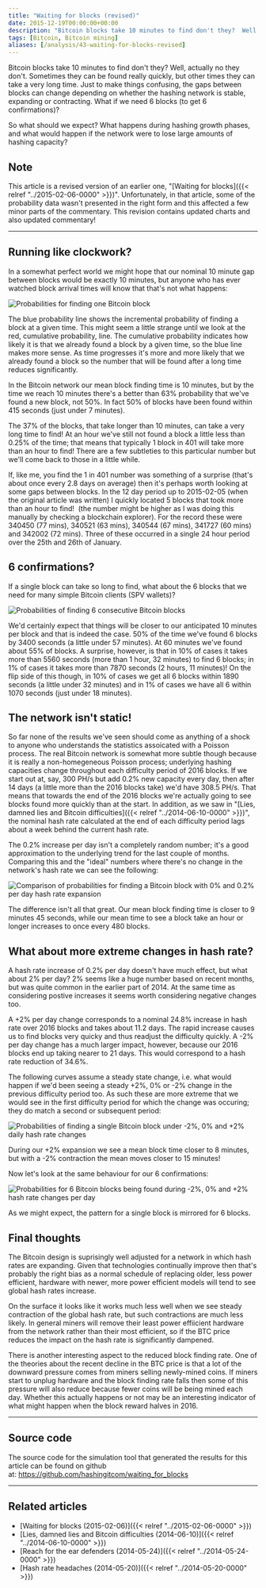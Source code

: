 ```yaml
---
title: "Waiting for blocks (revised)"
date: 2015-12-19T00:00:00+00:00
description: "Bitcoin blocks take 10 minutes to find don't they?  Well, actually no they don't.  Sometimes they can be found really quickly, but other times they can take a very long time.  Just to make things confusing, the gaps between blocks can change depending on whether the hashing network is stable, expanding or contracting.  What if we need 6 blocks (to get 6 confirmations)?  So what should we expect? What happens during hashing growth phases, and what would happen if the network were to lose large amounts of hashing capacity?"
tags: [Bitcoin, Bitcoin mining]
aliases: [/analysis/43-waiting-for-blocks-revised]
---
```

Bitcoin blocks take 10 minutes to find don't they?  Well, actually no
they don't.  Sometimes they can be found really quickly, but other times
they can take a very long time.  Just to make things confusing, the gaps
between blocks can change depending on whether the hashing network is
stable, expanding or contracting.  What if we need 6 blocks (to get 6
confirmations)?

So what should we expect?  What happens during hashing growth phases, and
what would happen if the network were to lose large amounts of hashing
capacity?

## Note

This article is a revised version of an earlier one, "[Waiting for blocks]({{< relref "../2015-02-06-0000" >}})".
Unfortunately, in that article, some of the probability data wasn't
presented in the right form and this affected a few minor parts of the
commentary.  This revision contains updated charts and also updated
commentary!

------------------------------------------------------------------------

## Running like clockwork?

In a somewhat perfect world we might hope that our nominal 10 minute gap
between blocks would be exactly 10 minutes, but anyone who has ever
watched block arrival times will know that that's not what happens:

![Probabilities for finding one Bitcoin block](./1b_single.png)

The blue probability line shows the incremental probability of finding a
block at a given time.  This might seem a little strange until we look at
the red, cumulative probability, line.  The cumulative probability
indicates how likely it is that we already found a block by a given
time, so the blue line makes more sense.  As time progresses it's more
and more likely that we already found a block so the number that will be
found after a long time reduces significantly.

In the Bitcoin network our mean block finding time is 10 minutes, but by
the time we reach 10 minutes there's a better than 63% probability that
we've found a new block, not 50%.  In fact 50% of blocks have been found
within 415 seconds (just under 7 minutes).

The 37% of the blocks, that take longer than 10 minutes, can take a very
long time to find!  At an hour we've still not found a block a little
less than 0.25% of the time; that means that typically 1 block in 401
will take more than an hour to find!  There are a few subtleties to this
particular number but we'll come back to those in a little while.

If, like me, you find the 1 in 401 number was something of a surprise
(that's about once every 2.8 days on average) then it's perhaps worth
looking at some gaps between blocks.  In the 12 day period up to
2015-02-05 (when the original article was written) I quickly located 5
blocks that took more than an hour to find!  (the number might be higher
as I was doing this manually by checking a blockchain explorer).  For the
record these were 340450 (77 mins), 340521 (63 mins), 340544 (67 mins),
341727 (60 mins) and 342002 (72 mins).  Three of these occurred in a
single 24 hour period over the 25th and 26th of January.

## 6 confirmations?

If a single block can take so long to find, what about the 6 blocks that
we need for many simple Bitcoin clients (SPV wallets)?

![Probabilities of finding 6 consecutive Bitcoin blocks](./6b_single.png)

We'd certainly expect that things will be closer to our anticipated 10
minutes per block and that is indeed the case.  50% of the time we've
found 6 blocks by 3400 seconds (a little under 57 minutes).  At 60
minutes we've found about 55% of blocks.  A surprise, however, is that
in 10% of cases it takes more than 5560 seconds (more than 1 hour, 32
minutes) to find 6 blocks; in 1% of cases it takes more than 7870
seconds (2 hours, 11 minutes)!  On the flip side of this though, in 10%
of cases we get all 6 blocks within 1890 seconds (a little under 32
minutes) and in 1% of cases we have all 6 within 1070 seconds (just
under 18 minutes).

## The network isn't static!

So far none of the results we've seen should come as anything of a
shock to anyone who understands the statistics assoicated with a Poisson
process.  The real Bitcoin network is somewhat more subtle though because
it is really a non-homegeneous Poisson process; underlying hashing
capacities change throughout each difficulty period of 2016 blocks.  If
we start out at, say, 300 PH/s but add 0.2% new capacity every day, then
after 14 days (a little more than the 2016 blocks take) we'd have 308.5
PH/s.  That means that towards the end of the 2016 blocks we're actually
going to see blocks found more quickly than at the start.  In addition,
as we saw in "[Lies, damned lies and Bitcoin difficulties]({{< relref "../2014-06-10-0000" >}})",
the nominal hash rate calculated at the end of each difficulty period
lags about a week behind the current hash rate.

The 0.2% increase per day isn't a completely random number; it's a
good approximation to the underlying trend for the last couple of
months.  Comparing this and the "ideal" numbers where there's no
change in the network's hash rate we can see the following:

![Comparison of probabilities for finding a Bitcoin block with 0% and 0.2% per day hash rate expansion](./1b_double.png)

The difference isn't all that great.  Our mean block finding time is
closer to 9 minutes 45 seconds, while our mean time to see a block take
an hour or longer increases to once every 480 blocks.

## What about more extreme changes in hash rate?

A hash rate increase of 0.2% per day doesn't have much effect, but what
about 2% per day?  2% seems like a huge number based on recent months,
but was quite common in the earlier part of 2014.  At the same time as
considering postive increases it seems worth considering negative
changes too.

A +2% per day change corresponds to a nominal 24.8% increase in hash
rate over 2016 blocks and takes about 11.2 days.  The rapid increase
causes us to find blocks very quicky and thus readjust the difficulty
quickly.  A -2% per day change has a much larger impact, however, because
our 2016 blocks end up taking nearer to 21 days.  This would correspond
to a hash rate reduction of 34.6%.

The following curves assume a steady state change, i.e.  what would
happen if we'd been seeing a steady +2%, 0% or -2% change in the
previous difficulty period too.  As such these are more extreme that we
would see in the first difficulty period for which the change was
occuring; they do match a second or subsequent period:

![Probabilities of finding a single Bitcoin block under -2%, 0% and +2% daily hash rate changes](./1b_triple.png)

During our +2% expansion we see a mean block time closer to 8 minutes,
but with a -2% contraction the mean moves closer to 15 minutes!

Now let's look at the same behaviour for our 6 confirmations:

![Probabilities for 6 Bitcoin blocks being found during -2%, 0% and +2% hash rate changes per day](./6b_triple.png)

As we might expect, the pattern for a single block is mirrored for 6
blocks.

## Final thoughts

The Bitcoin design is suprisingly well adjusted for a network in which
hash rates are expanding.  Given that technologies continually improve
then that's probably the right bias as a normal schedule of replacing
older, less power efficient, hardware with newer, more power efficient
models will tend to see global hash rates increase.

On the surface it looks like it works much less well when we see steady
contraction of the global hash rate, but such contractions are much less
likely.  In general miners will remove their least power effiicient
hardware from the network rather than their most efficient, so if the
BTC price reduces the impact on the hash rate is significantly dampened.

There is another interesting aspect to the reduced block finding rate.
One of the theories about the recent decline in the BTC price is that a
lot of the downward pressure comes from miners selling newly-mined
coins.  If miners start to unplug hardware and the block finding rate
falls then some of this pressure will also reduce because fewer coins
will be being mined each day.  Whether this actually happens or not may
be an interesting indicator of what might happen when the block reward
halves in 2016.

------------------------------------------------------------------------

## Source code

The source code for the simulation tool that generated the results for
this article can be found on github at: <https://github.com/hashingitcom/waiting_for_blocks>

------------------------------------------------------------------------

## Related articles

- [Waiting for blocks (2015-02-06)]({{< relref "../2015-02-06-0000" >}})
- [Lies, damned lies and Bitcoin difficulties (2014-06-10)]({{< relref "../2014-06-10-0000" >}})
- [Reach for the ear defenders (2014-05-24)]({{< relref "../2014-05-24-0000" >}})
- [Hash rate headaches (2014-05-20)]({{< relref "../2014-05-20-0000" >}})
